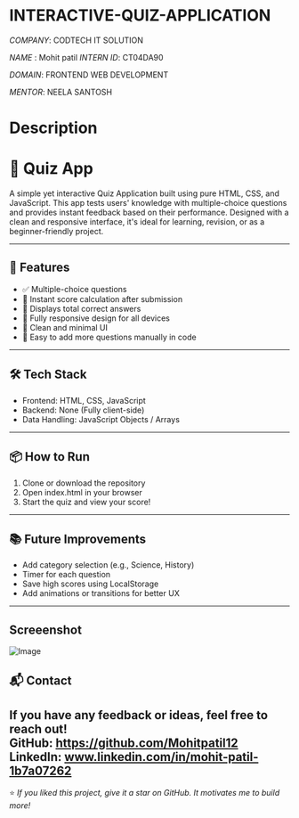 # INTERACTIVE-QUIZ-APPLICATION

*COMPANY*: CODTECH IT SOLUTION

*NAME* : Mohit patil
*INTERN ID*: CT04DA90

*DOMAIN*: FRONTEND WEB DEVELOPMENT

*MENTOR*: NEELA SANTOSH

# Description

# 🎯 Quiz App

A simple yet interactive Quiz Application built using pure HTML, CSS, and JavaScript. This app tests users' knowledge with multiple-choice questions and provides instant feedback based on their performance. Designed with a clean and responsive interface, it's ideal for learning, revision, or as a beginner-friendly project.

---

## 🚀 Features

- ✅ Multiple-choice questions  
- 🔄 Instant score calculation after submission  
- 🧠 Displays total correct answers  
- 📱 Fully responsive design for all devices  
- 🎨 Clean and minimal UI  
- 🧩 Easy to add more questions manually in code  

---

## 🛠 Tech Stack

- Frontend: HTML, CSS, JavaScript  
- Backend: None (Fully client-side)  
- Data Handling: JavaScript Objects / Arrays  

---

## 📦 How to Run

1. Clone or download the repository  
2. Open index.html in your browser  
3. Start the quiz and view your score!

---

## 📚 Future Improvements

- Add category selection (e.g., Science, History)  
- Timer for each question  
- Save high scores using LocalStorage  
- Add animations or transitions for better UX  

---
## Screeenshot 

![Image](https://github.com/user-attachments/assets/6ce84bdb-3aae-4e4a-add7-5f113bed2ca9)


## 📬 Contact

If you have any feedback or ideas, feel free to reach out!  
GitHub: https://github.com/Mohitpatil12
LinkedIn: www.linkedin.com/in/mohit-patil-1b7a07262
---

⭐️ *If you liked this project, give it a star on GitHub. It motivates me to build more!*
